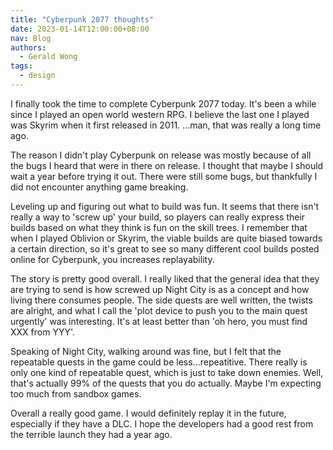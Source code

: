 ```yaml
---
title: "Cyberpunk 2077 thoughts"
date: 2023-01-14T12:00:00+08:00
nav: Blog
authors:
  - Gerald Wong
tags:
  - design
---
```


I finally took the time to complete Cyberpunk 2077 today. 
It's been a while since I played an open world western RPG. 
I believe the last one I played was Skyrim when it first released in 2011. 
...man, that was really a long time ago. 

<!--more-->

The reason I didn't play Cyberpunk on release was mostly because of all the bugs I heard that were in there on release. I thought that maybe I should wait a year before trying it out. There were still some bugs, but thankfully I did not encounter anything game breaking.

Leveling up and figuring out what to build was fun. It seems that there isn't really a way to 'screw up' your build, so players can really express their builds based on what they think is fun on the skill trees. I remember that when I played Oblivion or Skyrim, the viable builds are quite biased towards a certain direction, so it's great to see so many different cool builds posted online for Cyberpunk, you increases replayability. 

The story is pretty good overall. I really liked that the general idea that they are trying to send is how screwed up Night City is as a concept and how living there consumes people. The side quests are well written, the twists are alright, and what I call the 'plot device to push you to the main quest urgently' was interesting. It's at least better than 'oh hero, you must find XXX from YYY'. 

Speaking of Night City, walking around was fine, but I felt that the repeatable quests in the game could be less...repeatitive. There really is only one kind of repeatable quest, which is just to take down enemies. Well, that's actually 99% of the quests that you do actually. Maybe I'm expecting too much from sandbox games.

Overall a really good game. I would definitely replay it in the future, especially if they have a DLC. I hope the developers had a good rest from the terrible launch they had a year ago.

